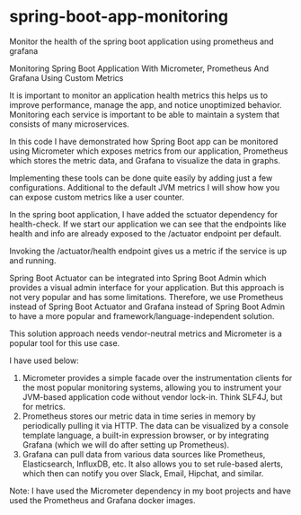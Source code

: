 # spring-boot-app-monitoring
Monitor the health of the spring boot application using prometheus and grafana

Monitoring Spring Boot Application With Micrometer, Prometheus And Grafana Using Custom Metrics

It is important to monitor an application health metrics this helps us to improve performance, manage the app, and notice unoptimized behavior. Monitoring each service is important to be able to maintain a system that consists of many microservices.

In this code I have demonstrated how Spring Boot app can be monitored using Micrometer which exposes metrics from our application, Prometheus which stores the metric data, and Grafana to visualize the data in graphs.

Implementing these tools can be done quite easily by adding just a few configurations. Additional to the default JVM metrics I will show how you can expose custom metrics like a user counter.

In the spring boot application, I have added the sctuator dependency for health-check. If we start our application we can see that the endpoints like health and info are already exposed to the /actuator endpoint per default.

Invoking the /actuator/health endpoint gives us a metric if the service is up and running.

Spring Boot Actuator can be integrated into Spring Boot Admin which provides a visual admin interface for your application. But this approach is not very popular and has some limitations. Therefore, we use Prometheus instead of Spring Boot Actuator and Grafana instead of Spring Boot Admin to have a more popular and framework/language-independent solution.

This solution approach needs vendor-neutral metrics and Micrometer is a popular tool for this use case.

I have used below:

1. Micrometer provides a simple facade over the instrumentation clients for the most popular monitoring systems, allowing you to instrument your JVM-based application code without vendor lock-in. Think SLF4J, but for metrics.
2. Prometheus stores our metric data in time series in memory by periodically pulling it via HTTP. The data can be visualized by a console template language, a built-in expression browser, or by integrating Grafana (which we will do after setting up Prometheus).
3. Grafana can pull data from various data sources like Prometheus, Elasticsearch, InfluxDB, etc. It also allows you to set rule-based alerts, which then can notify you over Slack, Email, Hipchat, and similar.

Note: I have used the Micrometer dependency in my boot projects and have used the Prometheus and Grafana docker images.
